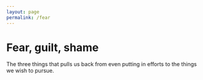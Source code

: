 ```yaml
---
layout: page
permalink: /fear
---
```


# Fear, guilt, shame

The three things that pulls us back from even putting in efforts to the things we wish to pursue. 